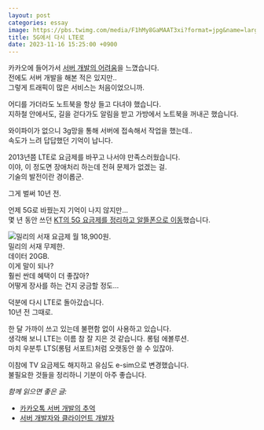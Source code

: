 ```yaml
---
layout: post
categories: essay
image: https://pbs.twimg.com/media/F1hMy8GaMAAT3xi?format=jpg&name=large
title: 5G에서 다시 LTE로
date: 2023-11-16 15:25:00 +0900
---
```


카카오에 들어가서 [서버 개발의 어려움](/essay/2022/10/16/kakaotalk-server-development.html)을 느꼈습니다.  
전에도 서버 개발을 해본 적은 있지만..  
그렇게 트래픽이 많은 서비스는 처음이었으니까.

어디를 가더라도 노트북을 항상 들고 다녀야 했습니다.  
지하철 안에서도, 길을 걷다가도 알림을 받고 가방에서 노트북을 꺼내곤 했습니다.

와이파이가 없으니 3g망을 통해 서버에 접속해서 작업을 했는데..   
속도가 느려 답답했던 기억이 납니다.

2013년쯤 LTE로 요금제를 바꾸고 나서야 만족스러웠습니다.  
이야, 이 정도면 장애처리 하는데 전혀 문제가 없겠는 걸.  
기술의 발전이란 경이롭군.

그게 벌써 10년 전.

언제 5G로 바꿨는지 기억이 나지 않지만...  
몇 년 동안 쓰던 [KT의 5G 요금제를 정리하고 알뜰폰으로 이동](https://twitter.com/BenjaminKim_/status/1721791539587035533)했습니다.

![밀리의 서재 요금제](https://pbs.twimg.com/media/F1hMy8GaMAAT3xi?format=jpg&name=large)
월 18,900원.  
밀리의 서재 무제한.  
데이터 20GB.  
이게 말이 되나?  
훨씬 싼데 혜택이 더 좋잖아?  
어떻게 장사를 하는 건지 궁금할 정도...

덕분에 다시 LTE로 돌아갔습니다.  
10년 전 그때로.

한 달 가까이 쓰고 있는데 불편함 없이 사용하고 있습니다.  
생각해 보니 LTE는 이름 참 잘 지은 것 같습니다. 롱텀 에볼루션.  
마치 우분투 LTS(롱텀 서포트)처럼 오랫동안 쓸 수 있잖아.

이참에 TV 요금제도 해지하고 유심도 e-sim으로 변경했습니다.  
불필요한 것들을 정리하니 기분이 아주 좋습니다.

*함께 읽으면 좋은 글:*
* [카카오톡 서버 개발의 추억](/essay/2022/10/16/kakaotalk-server-development.html)
* [서버 개발자와 클라이언트 개발자](/essay/2023/03/13/server-client-developer.html)